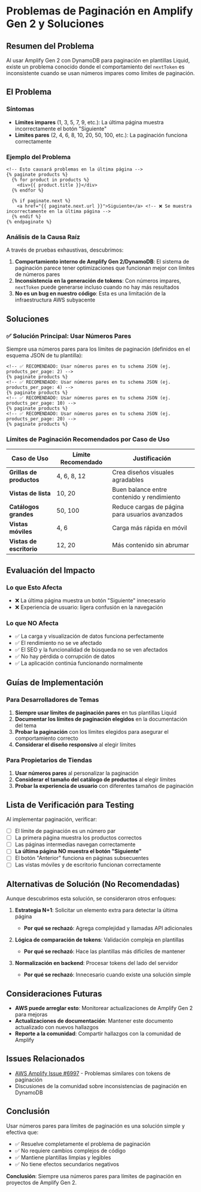 # Problemas de Paginación en Amplify Gen 2 y Soluciones

## Resumen del Problema

Al usar Amplify Gen 2 con DynamoDB para paginación en plantillas Liquid, existe un problema conocido donde el comportamiento del `nextToken` es inconsistente cuando se usan números impares como límites de paginación.

## El Problema

### Síntomas

- **Límites impares** (1, 3, 5, 7, 9, etc.): La última página muestra incorrectamente el botón "Siguiente"
- **Límites pares** (2, 4, 6, 8, 10, 20, 50, 100, etc.): La paginación funciona correctamente

### Ejemplo del Problema

```liquid
<!-- Esto causará problemas en la última página -->
{% paginate products %}
  {% for product in products %}
    <div>{{ product.title }}</div>
  {% endfor %}

  {% if paginate.next %}
    <a href="{{ paginate.next.url }}">Siguiente</a> <!-- ❌ Se muestra incorrectamente en la última página -->
  {% endif %}
{% endpaginate %}
```

### Análisis de la Causa Raíz

A través de pruebas exhaustivas, descubrimos:

1. **Comportamiento interno de Amplify Gen 2/DynamoDB**: El sistema de paginación parece tener optimizaciones que funcionan mejor con límites de números pares
2. **Inconsistencia en la generación de tokens**: Con números impares, `nextToken` puede generarse incluso cuando no hay más resultados
3. **No es un bug en nuestro código**: Esta es una limitación de la infraestructura AWS subyacente

## Soluciones

### ✅ Solución Principal: Usar Números Pares

Siempre usa números pares para los límites de paginación (definidos en el esquema JSON de tu plantilla):

```liquid
<!-- ✅ RECOMENDADO: Usar números pares en tu schema JSON (ej. products_per_page: 2) -->
{% paginate products %}
<!-- ✅ RECOMENDADO: Usar números pares en tu schema JSON (ej. products_per_page: 4) -->
{% paginate products %}
<!-- ✅ RECOMENDADO: Usar números pares en tu schema JSON (ej. products_per_page: 10) -->
{% paginate products %}
<!-- ✅ RECOMENDADO: Usar números pares en tu schema JSON (ej. products_per_page: 20) -->
{% paginate products %}
```

### Límites de Paginación Recomendados por Caso de Uso

| Caso de Uso              | Límite Recomendado | Justificación                                   |
| ------------------------ | ------------------ | ----------------------------------------------- |
| **Grillas de productos** | 4, 6, 8, 12        | Crea diseños visuales agradables                |
| **Vistas de lista**      | 10, 20             | Buen balance entre contenido y rendimiento      |
| **Catálogos grandes**    | 50, 100            | Reduce cargas de página para usuarios avanzados |
| **Vistas móviles**       | 4, 6               | Carga más rápida en móvil                       |
| **Vistas de escritorio** | 12, 20             | Más contenido sin abrumar                       |

## Evaluación del Impacto

### Lo que Esto Afecta

- ❌ La última página muestra un botón "Siguiente" innecesario
- ❌ Experiencia de usuario: ligera confusión en la navegación

### Lo que NO Afecta

- ✅ La carga y visualización de datos funciona perfectamente
- ✅ El rendimiento no se ve afectado
- ✅ El SEO y la funcionalidad de búsqueda no se ven afectados
- ✅ No hay pérdida o corrupción de datos
- ✅ La aplicación continúa funcionando normalmente

## Guías de Implementación

### Para Desarrolladores de Temas

1. **Siempre usar límites de paginación pares** en tus plantillas Liquid
2. **Documentar los límites de paginación elegidos** en la documentación del tema
3. **Probar la paginación** con los límites elegidos para asegurar el comportamiento correcto
4. **Considerar el diseño responsivo** al elegir límites

### Para Propietarios de Tiendas

1. **Usar números pares** al personalizar la paginación
2. **Considerar el tamaño del catálogo de productos** al elegir límites
3. **Probar la experiencia de usuario** con diferentes tamaños de paginación

## Lista de Verificación para Testing

Al implementar paginación, verificar:

- [ ] El límite de paginación es un número par
- [ ] La primera página muestra los productos correctos
- [ ] Las páginas intermedias navegan correctamente
- [ ] **La última página NO muestra el botón "Siguiente"**
- [ ] El botón "Anterior" funciona en páginas subsecuentes
- [ ] Las vistas móviles y de escritorio funcionan correctamente

## Alternativas de Solución (No Recomendadas)

Aunque descubrimos esta solución, se consideraron otros enfoques:

1. **Estrategia N+1**: Solicitar un elemento extra para detectar la última página
   - **Por qué se rechazó**: Agrega complejidad y llamadas API adicionales

2. **Lógica de comparación de tokens**: Validación compleja en plantillas
   - **Por qué se rechazó**: Hace las plantillas más difíciles de mantener

3. **Normalización en backend**: Procesar tokens del lado del servidor
   - **Por qué se rechazó**: Innecesario cuando existe una solución simple

## Consideraciones Futuras

- **AWS puede arreglar esto**: Monitorear actualizaciones de Amplify Gen 2 para mejoras
- **Actualizaciones de documentación**: Mantener este documento actualizado con nuevos hallazgos
- **Reporte a la comunidad**: Compartir hallazgos con la comunidad de Amplify

## Issues Relacionados

- [AWS Amplify Issue #6997](https://github.com/aws-amplify/amplify-js/issues/6997) - Problemas similares con tokens de paginación
- Discusiones de la comunidad sobre inconsistencias de paginación en DynamoDB

## Conclusión

Usar números pares para límites de paginación es una solución simple y efectiva que:

- ✅ Resuelve completamente el problema de paginación
- ✅ No requiere cambios complejos de código
- ✅ Mantiene plantillas limpias y legibles
- ✅ No tiene efectos secundarios negativos

**Conclusión**: Siempre usa números pares para límites de paginación en proyectos de Amplify Gen 2.
